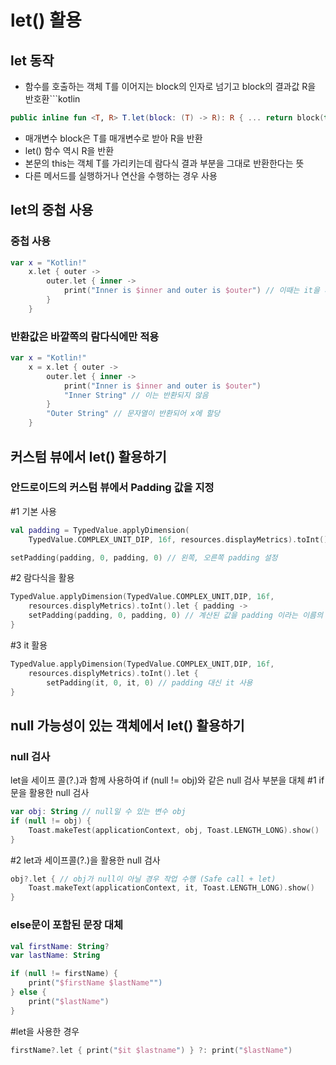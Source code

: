 # let() 활용
## let 동작
* 함수를 호출하는 객체 T를 이어지는 block의 인자로 넘기고 block의 결과값 R을 반호환```kotlin
```kotlin
public inline fun <T, R> T.let(block: (T) -> R): R { ... return block(this) }
```
* 매개변수 block은 T를 매개변수로 받아 R을 반환
* let() 함수 역시 R을 반환
* 본문의 this는 객체 T를 가리키는데 람다식 결과 부분을 그대로 반환한다는 뜻
* 다른 메서드를 실행하거나 연산을 수행하는 경우 사용

## let의 중첩 사용
### 중첩 사용
```kotlin
var x = "Kotlin!"
    x.let { outer ->
        outer.let { inner ->
            print("Inner is $inner and outer is $outer") // 이때는 it을 사용하지 않고 명시적이름을 사용
        }
    }
```

### 반환값은 바깥쪽의 람다식에만 적용
```kotlin
var x = "Kotlin!"
    x = x.let { outer ->
        outer.let { inner ->
            print("Inner is $inner and outer is $outer")
            "Inner String" // 이는 반환되지 않음
        }
        "Outer String" // 문자열이 반환되어 x에 할당
    }
```

## 커스텀 뷰에서 let() 활용하기
### 안드로이드의 커스텀 뷰에서 Padding 값을 지정
#1 기본 사용
```kotlin
val padding = TypedValue.applyDimension(
    TypedValue.COMPLEX_UNIT_DIP, 16f, resources.displayMetrics).toInt()

setPadding(padding, 0, padding, 0) // 왼쪽, 오른쪽 padding 설정
```
#2 람다식을 활용
```kotlin
TypedValue.applyDimension(TypedValue.COMPLEX_UNIT,DIP, 16f,
    resources.displyMetrics).toInt().let { padding ->
    setPadding(padding, 0, padding, 0) // 계산된 값을 padding 이라는 이름의 인자로 받음
}
```
#3 it 활용
```kotlin
TypedValue.applyDimension(TypedValue.COMPLEX_UNIT,DIP, 16f,
    resources.displyMetrics).toInt().let {
        setPadding(it, 0, it, 0) // padding 대신 it 사용
}
```
## null 가능성이 있는 객체에서 let() 활용하기
### null 검사
let을 세이프 콜(?.)과 함께 사용하여 if (null != obj)와 같은 null 검사 부분을 대체
#1 if문을 활용한 null 검사
```kotlin
var obj: String // null일 수 있는 변수 obj
if (null != obj) {
    Toast.makeTest(applicationContext, obj, Toast.LENGTH_LONG).show()
}
```

#2 let과 세이프콜(?.)을 활용한 null 검사
```kotlin
obj?.let { // obj가 null이 아닐 경우 작업 수행 (Safe call + let)
    Toast.makeText(applicationContext, it, Toast.LENGTH_LONG).show()
}
```

### else문이 포함된 문장 대체
```kotlin
val firstName: String?
var lastName: String

if (null != firstName) {
    print("$firstName $lastName"")
} else {
    print("$lastName")
}
```
#let을 사용한 경우
```kotlin
firstName?.let { print("$it $lastname") } ?: print("$lastName")
```